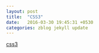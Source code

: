 ```yaml
---
layout: post
title:  "CSS3"
date:   2016-03-30 19:45:31 +0530
categories: zblog jekyll update
---
```

<a href="http://rainzhao.github.io/css3/">css3</a>